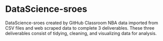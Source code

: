 # DataScience-sroes
DataScience-sroes created by GitHub Classroom
NBA data imported from CSV files and web scraped data to complete 3 deliverables. These three deliverables consist of tidying, cleaning, and visualizing data for analysis.

